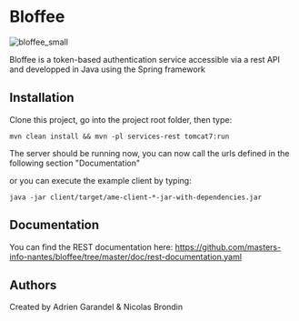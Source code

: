 Bloffee
=======

![bloffee_small](https://cloud.githubusercontent.com/assets/6644095/11587898/179a7386-9a7d-11e5-93db-1ae89fa5aae9.png)

Bloffee is a token-based authentication service accessible via a rest API and developped in Java using the Spring framework

Installation
------------

Clone this project, go into the project root folder, then type:

```mvn clean install && mvn -pl services-rest tomcat7:run```

The server should be running now, you can now call the urls defined in the following section "Documentation"

or you can execute the example client by typing:

```java -jar client/target/ame-client-*-jar-with-dependencies.jar```

Documentation
----

You can find the REST documentation here: https://github.com/masters-info-nantes/bloffee/tree/master/doc/rest-documentation.yaml

Authors
-------

Created by Adrien Garandel & Nicolas Brondin
